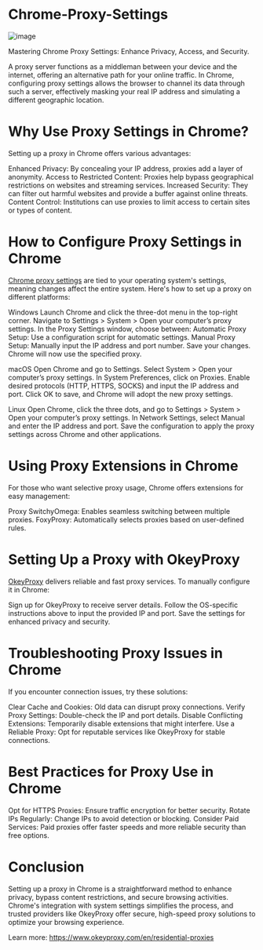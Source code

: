 # Chrome-Proxy-Settings
![image](https://github.com/user-attachments/assets/52d18ef1-12c9-4820-97cc-95d01c073563)

Mastering Chrome Proxy Settings: Enhance Privacy, Access, and Security.

A proxy server functions as a middleman between your device and the internet, offering an alternative path for your online traffic. In Chrome, configuring proxy settings allows the browser to channel its data through such a server, effectively masking your real IP address and simulating a different geographic location.

# Why Use Proxy Settings in Chrome?
Setting up a proxy in Chrome offers various advantages:

Enhanced Privacy: By concealing your IP address, proxies add a layer of anonymity.
Access to Restricted Content: Proxies help bypass geographical restrictions on websites and streaming services.
Increased Security: They can filter out harmful websites and provide a buffer against online threats.
Content Control: Institutions can use proxies to limit access to certain sites or types of content.

# How to Configure Proxy Settings in Chrome
[Chrome proxy settings](https://www.okeyproxy.com/proxy/chrome-proxy-settings/) are tied to your operating system's settings, meaning changes affect the entire system. Here's how to set up a proxy on different platforms:

Windows
Launch Chrome and click the three-dot menu in the top-right corner.
Navigate to Settings > System > Open your computer’s proxy settings.
In the Proxy Settings window, choose between:
Automatic Proxy Setup: Use a configuration script for automatic settings.
Manual Proxy Setup: Manually input the IP address and port number.
Save your changes. Chrome will now use the specified proxy.

macOS
Open Chrome and go to Settings.
Select System > Open your computer’s proxy settings.
In System Preferences, click on Proxies.
Enable desired protocols (HTTP, HTTPS, SOCKS) and input the IP address and port.
Click OK to save, and Chrome will adopt the new proxy settings.

Linux
Open Chrome, click the three dots, and go to Settings > System > Open your computer’s proxy settings.
In Network Settings, select Manual and enter the IP address and port.
Save the configuration to apply the proxy settings across Chrome and other applications.

# Using Proxy Extensions in Chrome
For those who want selective proxy usage, Chrome offers extensions for easy management:

Proxy SwitchyOmega: Enables seamless switching between multiple proxies.
FoxyProxy: Automatically selects proxies based on user-defined rules.

# Setting Up a Proxy with OkeyProxy
[OkeyProxy](https://www.okeyproxy.com/) delivers reliable and fast proxy services. To manually configure it in Chrome:

Sign up for OkeyProxy to receive server details.
Follow the OS-specific instructions above to input the provided IP and port.
Save the settings for enhanced privacy and security.

# Troubleshooting Proxy Issues in Chrome
If you encounter connection issues, try these solutions:

Clear Cache and Cookies: Old data can disrupt proxy connections.
Verify Proxy Settings: Double-check the IP and port details.
Disable Conflicting Extensions: Temporarily disable extensions that might interfere.
Use a Reliable Proxy: Opt for reputable services like OkeyProxy for stable connections.

# Best Practices for Proxy Use in Chrome
Opt for HTTPS Proxies: Ensure traffic encryption for better security.
Rotate IPs Regularly: Change IPs to avoid detection or blocking.
Consider Paid Services: Paid proxies offer faster speeds and more reliable security than free options.

# Conclusion
Setting up a proxy in Chrome is a straightforward method to enhance privacy, bypass content restrictions, and secure browsing activities. Chrome's integration with system settings simplifies the process, and trusted providers like OkeyProxy offer secure, high-speed proxy solutions to optimize your browsing experience.

Learn more: https://www.okeyproxy.com/en/residential-proxies
